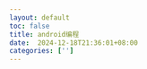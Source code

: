 ```yaml
---
layout: default
toc: false
title: android编程
date:  2024-12-18T21:36:01+08:00
categories: ['']
---
```



